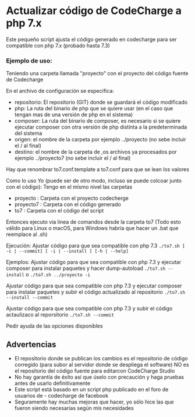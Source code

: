 # Actualizar código de CodeCharge a php 7.x

Este pequeño script ajusta el código generado en codecharge para ser compatible con php 7.x (probado hasta 7.3)

### Ejemplo de uso:
Teniendo una carpeta llamada "proyecto" con el proyecto del código fuente de Codecharge

En el archivo de configuración se especifica:
* repositorio: El repositorio (GIT) donde se guardará el código modificado
* php: La ruta del binario de php que se quiere usar (en el caso que tengan mas de una versión de php en el sistema)
* composer: La ruta del binario de composer, es necesario si se quiere ejecutar composer con otra versión de php distinta a la predeterminada del sistema
* origen: el nombre de la carpeta por ejemplo ../proyecto (no sebe incluir el / al final)
* destino: el nombre de la carpeta de ,os archivos ya procesados por ejemplo ../proyecto7 (no sebe incluir el / al final)

Hay que renombrar to7.conf.template a to7.conf para que se lean los valores

Como lo uso Yo (puede ser de otro modo, incluso se puede colcoar junto con el código):
Tengo en el mismo nivel las carpetas
- proyecto : Carpeta con el proyecto codecherge 
- proyecto7 : Carpeta con el código generado
- to7 : Carpeta con el código del script

Entonces ejecuto via linea de comandos desde la carpeta to7
(Todo esto válido para Linux o macOS, para Windows habría que hacer un .bat que reemplace al .sh)

Ejecución:
Ajustar código para que sea compatible con php 7.3 
```./to7.sh [ -c | --commit] [ -i | --install ] [-h | --help]```

Ejemplos:
Ajustar código para que sea compatible con php 7.3 y ejecutar composer para instalar paquetes y hacer dump-autoload
```./to7.sh --install``` o ```./to7.sh ../proyecto -i```

Ajustar código para que sea compatible con php 7.3 y ejecutar composer para instalar paquetes y subir el código actualizado al repositorio 
```./to7.sh --install --commit```

Ajustar código para que sea compatible con php 7.3 y subir el código actaulizaco al reporsitorio
```./to7.sh --commit```

Pedir ayuda de las opciones disponibles

## Advertencias

- El repositorio donde se publican los cambios es el repositorio de código corregido (para subor al servidor donde se despliega el software) NO es el repositorio del código fuente para editarcon CodeCharge Studio
- No hay garantía de éxito así que úselo con precaución y haga pruebas antes de usarlo definitivamente
- Este script está basado en un script php publicado en el foro de usuarios de - codecharge de facebook
- Seguramente hay muchas mejoras que hacer, yo sólo hice las que fueron siendo necesarias según mis necesidades
 



